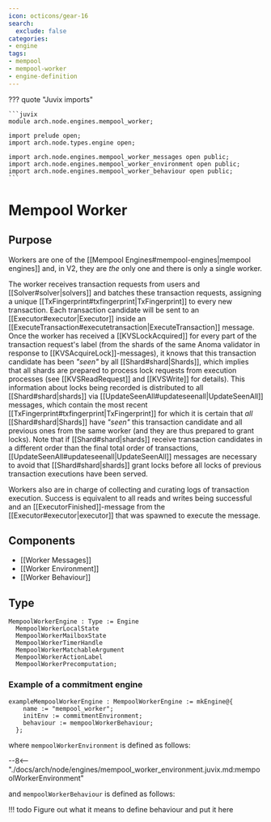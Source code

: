 ```yaml
---
icon: octicons/gear-16
search:
  exclude: false
categories:
- engine
tags:
- mempool
- mempool-worker
- engine-definition
---
```


??? quote "Juvix imports"

    ```juvix
    module arch.node.engines.mempool_worker;

    import prelude open;
    import arch.node.types.engine open;

    import arch.node.engines.mempool_worker_messages open public;
    import arch.node.engines.mempool_worker_environment open public;
    import arch.node.engines.mempool_worker_behaviour open public;
    ```

# Mempool Worker

## Purpose

Workers are one of the [[Mempool Engines#mempool-engines|mempool engines]]
and, in V2, they are _the_ only one and there is only a single worker.

The worker receives transaction requests from users and
[[Solver#solver|solvers]] and batches these transaction requests, assigning a
unique [[TxFingerprint#txfingerprint|TxFingerprint]] to every new transaction.
Each transaction candidate will be sent to an [[Executor#executor|Executor]]
inside an [[ExecuteTransaction#executetransaction|ExecuteTransaction]] message.
Once the worker has received a [[KVSLockAcquired]] for every part of the
transaction request's label (from the shards of the same Anoma validator in
response to [[KVSAcquireLock]]-messages), it knows that this transaction
candidate has been _"seen"_ by all [[Shard#shard|Shards]], which implies that
all shards are prepared to process lock requests from execution processes (see
[[KVSReadRequest]] and [[KVSWrite]] for details). This information about locks
being recorded is distributed to all [[Shard#shard|shards]] via
[[UpdateSeenAll#updateseenall|UpdateSeenAll]] messages, which contain the most
recent [[TxFingerprint#txfingerprint|TxFingerprint]] for which it is certain
that _all_ [[Shard#shard|Shards]] have _"seen"_ this transaction candidate and
all previous ones from the same worker (and they are thus prepared to grant
locks). Note that if [[Shard#shard|shards]] receive transaction candidates in a
different order than the final total order of transactions,
[[UpdateSeenAll#updateseenall|UpdateSeenAll]] messages are necessary to avoid
that [[Shard#shard|shards]] grant locks before all locks of previous transaction
executions have been served.

Workers also are in charge of collecting and curating logs of transaction
execution. Success is equivalent to all reads and writes being successful and an
[[ExecutorFinished]]-message from the [[Executor#executor|executor]] that was
spawned to execute the message.
## Components

- [[Worker Messages]]
- [[Worker Environment]]
- [[Worker Behaviour]]

## Type

<!-- --8<-- [start:MempoolWorkerEngine] -->
```juvix
MempoolWorkerEngine : Type := Engine
  MempoolWorkerLocalState
  MempoolWorkerMailboxState
  MempoolWorkerTimerHandle
  MempoolWorkerMatchableArgument
  MempoolWorkerActionLabel
  MempoolWorkerPrecomputation;
```
<!-- --8<-- [end:MempoolWorkerEngine] -->

### Example of a commitment engine

<!-- --8<-- [start:exampleMempoolWorkerEngine] -->
```juvix
exampleMempoolWorkerEngine : MempoolWorkerEngine := mkEngine@{
    name := "mempool_worker";
    initEnv := commitmentEnvironment;
    behaviour := mempoolWorkerBehaviour;
  };
```
<!-- --8<-- [end:exampleMempoolWorkerEngine] -->

where `mempoolWorkerEnvironment` is defined as follows:

--8<-- "./docs/arch/node/engines/mempool_worker_environment.juvix.md:mempoolWorkerEnvironment"

and `mempoolWorkerBehaviour` is defined as follows:

!!! todo
    Figure out what it means to define behaviour and put it here